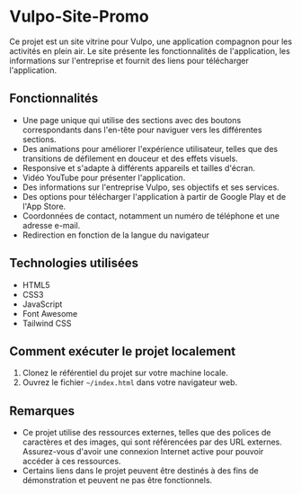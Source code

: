 # Vulpo-Site-Promo

Ce projet est un site vitrine pour Vulpo, une application compagnon pour les activités en plein air. Le site présente les fonctionnalités de l'application, les informations sur l'entreprise et fournit des liens pour télécharger l'application.

## Fonctionnalités

- Une page unique qui utilise des sections avec des boutons correspondants dans l'en-tête pour naviguer vers les différentes sections.
- Des animations pour améliorer l'expérience utilisateur, telles que des transitions de défilement en douceur et des effets visuels.
- Responsive et s'adapte à différents appareils et tailles d'écran.
- Vidéo YouTube pour présenter l'application.
- Des informations sur l'entreprise Vulpo, ses objectifs et ses services.
- Des options pour télécharger l'application à partir de Google Play et de l'App Store.
- Coordonnées de contact, notamment un numéro de téléphone et une adresse e-mail.
- Redirection en fonction de la langue du navigateur

## Technologies utilisées

- HTML5
- CSS3
- JavaScript
- Font Awesome
- Tailwind CSS

## Comment exécuter le projet localement

1. Clonez le référentiel du projet sur votre machine locale.
2. Ouvrez le fichier `~/index.html` dans votre navigateur web.

## Remarques

- Ce projet utilise des ressources externes, telles que des polices de caractères et des images, qui sont référencées par des URL externes. Assurez-vous d'avoir une connexion Internet active pour pouvoir accéder à ces ressources.
- Certains liens dans le projet peuvent être destinés à des fins de démonstration et peuvent ne pas être fonctionnels.
